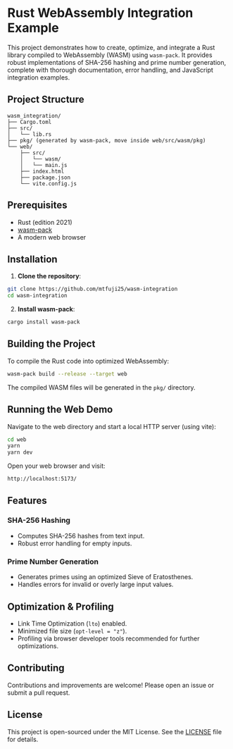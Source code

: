 # Rust WebAssembly Integration Example

This project demonstrates how to create, optimize, and integrate a Rust library compiled to WebAssembly (WASM) using `wasm-pack`. It provides robust implementations of SHA-256 hashing and prime number generation, complete with thorough documentation, error handling, and JavaScript integration examples.

## Project Structure

```
wasm_integration/
├── Cargo.toml
├── src/
│   └── lib.rs
├── pkg/ (generated by wasm-pack, move inside web/src/wasm/pkg)
└── web/
    ├── src/
    │   └── wasm/
    │   └── main.js
    ├── index.html
    ├── package.json
    └── vite.config.js
```

## Prerequisites

- Rust (edition 2021)
- [wasm-pack](https://github.com/rustwasm/wasm-pack)
- A modern web browser

## Installation

1. **Clone the repository**:

```bash
git clone https://github.com/mtfuji25/wasm-integration
cd wasm-integration
```

2. **Install wasm-pack**:

```bash
cargo install wasm-pack
```

## Building the Project

To compile the Rust code into optimized WebAssembly:

```bash
wasm-pack build --release --target web
```

The compiled WASM files will be generated in the `pkg/` directory.

## Running the Web Demo

Navigate to the web directory and start a local HTTP server (using vite):

```bash
cd web
yarn
yarn dev
```

Open your web browser and visit:

```
http://localhost:5173/
```

## Features

### SHA-256 Hashing
- Computes SHA-256 hashes from text input.
- Robust error handling for empty inputs.

### Prime Number Generation
- Generates primes using an optimized Sieve of Eratosthenes.
- Handles errors for invalid or overly large input values.

## Optimization & Profiling
- Link Time Optimization (`lto`) enabled.
- Minimized file size (`opt-level = "z"`).
- Profiling via browser developer tools recommended for further optimizations.

## Contributing

Contributions and improvements are welcome! Please open an issue or submit a pull request.

## License

This project is open-sourced under the MIT License. See the [LICENSE](LICENSE) file for details.

